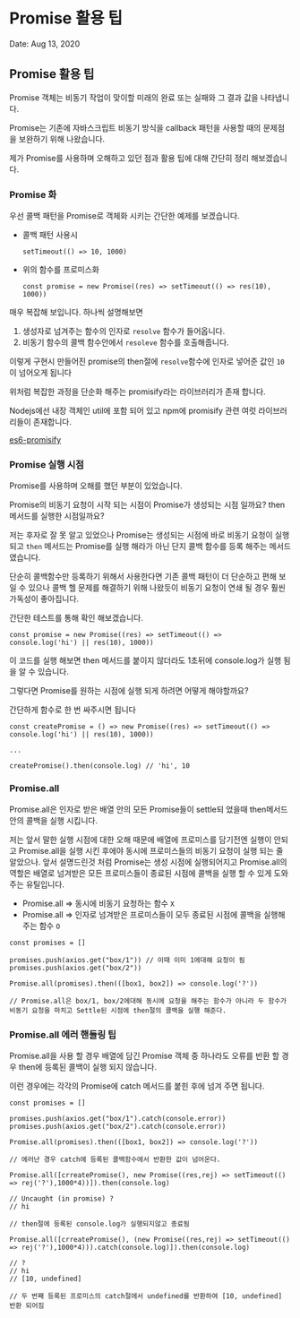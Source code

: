 # Promise 활용 팁

Date: Aug 13, 2020

## Promise 활용 팁

Promise 객체는 비동기 작업이 맞이할 미래의 완료 또는 실패와 그 결과 값을 나타냅니다.

Promise는 기존에 자바스크립트 비동기 방식을 callback 패턴을 사용할 때의 문제점을 보완하기 위해 나왔습니다.

제가 Promise를 사용하며 오해하고 있던 점과 활용 팁에 대해 간단히 정리 해보겠습니다.

### Promise 화

우선 콜백 패턴을 Promise로 객체화 시키는 간단한 예제를 보겠습니다.

- 콜백 패턴 사용시

    ```tsx
    setTimeout(() => 10, 1000)
    ```

- 위의 함수를 프로미스화

    ```tsx
    const promise = new Promise((res) => setTimeout(() => res(10), 1000))
    ```

매우 복잡해 보입니다. 하나씩 설명해보면 

1. 생성자로 넘겨주는 함수의 인자로 `resolve` 함수가 들어옵니다.
2. 비동기 함수의 콜백 함수안에서 `resoleve` 함수를 호출해줍니다.

이렇게 구현시 만들어진 promise의 then절에 `resolve`함수에 인자로 넣어준 값인 `10`이 넘어오게 됩니다

위처럼 복잡한 과정을 단순화 해주는 promisify라는 라이브러리가 존재 합니다.

Nodejs에선 내장 객체인 util에 포함 되어 있고 npm에 promisify 관련 여럿 라이브러리들이 존재합니다.

[es6-promisify](https://www.npmjs.com/package/es6-promisify)

### Promise 실행 시점

Promise를 사용하며 오해를 했던 부분이 있었습니다. 

Promise의 비동기 요청이 시작 되는 시점이 Promise가 생성되는 시점 일까요? then 메서드를 실행한 시점일까요?

저는 후자로 잘 못 알고 있었으나 Promise는 생성되는 시점에 바로 비동기 요청이 실행 되고 `then` 메서드는 Promise를 실행 해라가 아닌 단지 콜백 함수를 등록 해주는 메서드였습니다.

단순히 콜백함수만 등록하기 위해서 사용한다면 기존 콜백 패턴이 더 단순하고 편해 보일 수 있으나 콜백 헬 문제를 해결하기 위해 나왔듯이 비동기 요청이 연쇄 될 경우 훨씬 가독성이 좋아집니다.

간단한 테스트를 통해 확인 해보겠습니다.

```tsx
const promise = new Promise((res) => setTimeout(() => console.log('hi') || res(10), 1000))
```

이 코드를 실행 해보면 then 메서드를 붙이지 않더라도 1초뒤에 console.log가 실행 됨을 알 수 있습니다.

그렇다면 Promise를 원하는 시점에 실행 되게 하려면 어떻게 해야할까요?

간단하게 함수로 한 번 싸주시면 됩니다

```tsx
const createPromise = () => new Promise((res) => setTimeout(() => console.log('hi') || res(10), 1000))

...

createPromise().then(console.log) // 'hi', 10
```

### Promise.all

Promise.all은 인자로 받은 배열 안의 모든 Promise들이 settle되 었을때 then메서드안의 콜백을 실행 시킵니다.

저는 앞서 말한 실행 시점에 대한 오해 때문에 배열에 프로미스를 담기전엔 실행이 안되고 Promise.all을 실행 시킨 후에야 동시에 프로미스들의 비동기 요청이 실행 되는 줄 알았으나. 앞서 설명드린것 처럼 Promise는 생성 시점에 실행되어지고 Promise.all의 역할은 배열로 넘겨받은 모든 프로미스들이 종료된 시점에 콜백을 실행 할 수 있게 도와주는 유틸입니다.

- Promise.all  ⇒ 동시에 비동기 요청하는 함수 `X`
- Promise.all  ⇒ 인자로 넘겨받은 프로미스들이 모두 종료된 시점에 콜백을 실행해주는 함수 `O`

```tsx
const promises = []

promises.push(axios.get("box/1")) // 이때 이미 1에대해 요청이 됨
promises.push(axios.get("box/2"))

Promise.all(promises).then(([box1, box2]) => console.log('?')) 

// Promise.all은 box/1, box/2에대해 동시에 요청을 해주는 함수가 아니라 두 함수가 비동기 요청을 마치고 Settle된 시점에 then절의 콜백을 실행 해준다.
```

### Promise.all 에러 핸들링 팁

Promise.all을 사용 할 경우 배열에 담긴 Promise 객체 중 하나라도 오류를 반환 할 경우 then에 등록된 콜백이 실행 되지 않습니다.

이런 경우에는 각각의 Promise에 catch 메서드를 붙힌 후에 넘겨 주면 됩니다.

```tsx
const promises = []

promises.push(axios.get("box/1").catch(console.error))
promises.push(axios.get("box/2").catch(console.error))

Promise.all(promises).then(([box1, box2]) => console.log('?')) 

// 에러난 경우 catch에 등록된 콜백함수에서 반환한 값이 넘어온다.
```

```tsx
Promise.all([crreatePromise(), new Promise((res,rej) => setTimeout(() => rej('?'),1000*4))]).then(console.log)

// Uncaught (in promise) ?
// hi

// then절에 등록된 console.log가 실행되지않고 종료됨
```

```tsx
Promise.all([crreatePromise(), (new Promise((res,rej) => setTimeout(() => rej('?'),1000*4))).catch(console.log)]).then(console.log)

// ?
// hi
// [10, undefined]

// 두 번째 등록된 프로미스의 catch절에서 undefined를 반환하여 [10, undefined] 반환 되어짐
```
